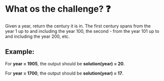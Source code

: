 # What os the challenge? ❓
Given a year, return the century it is in. The first century spans from the year 1 up to and including the year 100, the second - from the year 101 up to and including the year 200, etc.

## Example:
For __year = 1905__, the output should be __solution(year) = 20__.

For __year = 1700__, the output should be __solution(year) = 17__.
